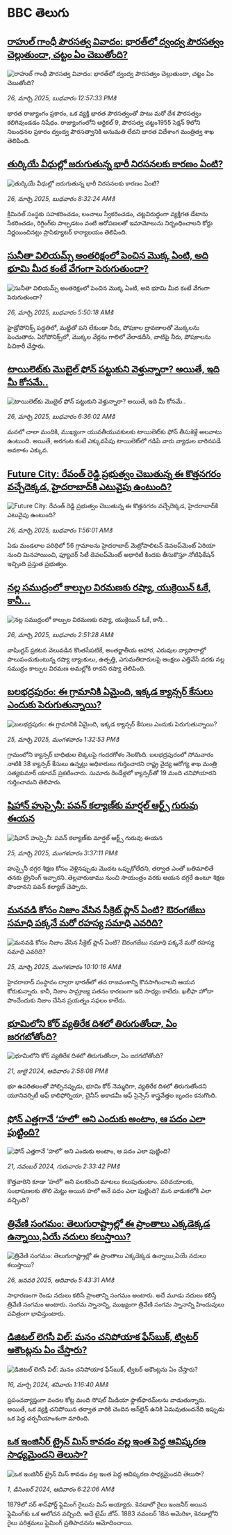 # BBC తెలుగు## [రాహుల్ గాంధీ పౌరసత్వ వివాదం: భారత్‌లో ద్వంద్వ పౌరసత్వం చెల్లుతుందా, చట్టం ఏం చెబుతోంది?](https://www.bbc.com/telugu/articles/cwygvzyxgjko?at_campaign=githubrss)![రాహుల్ గాంధీ పౌరసత్వ వివాదం: భారత్‌లో ద్వంద్వ పౌరసత్వం చెల్లుతుందా, చట్టం ఏం చెబుతోంది?](https://ichef.bbci.co.uk/ace/standard/240/cpsprodpb/cbad/live/1b221840-09e7-11f0-94d4-6f954f5dcfa3.jpg)_26, మార్చి 2025, బుధవారం 12:57:33 PMకి_భారత రాజ్యాంగం ప్రకారం, ఒక వ్యక్తి భారత పౌరసత్వంతో పాటు మరో దేశ పౌరసత్వం కలిగివుండడం నిషేధం. రాజ్యాంగంలోని ఆర్టికల్ 9, పౌరసత్వ చట్టం1955 సెక్షన్ 9లోని నిబంధనల ప్రకారం ద్వంద్వ పౌరసత్వానికి అనుమతి లేదని  భారత విదేశాంగ మంత్రిత్వ శాఖ తెలిపింది.## [తుర్కియే వీధుల్లో జరుగుతున్న భారీ నిరసనలకు కారణం ఏంటి?](https://www.bbc.com/telugu/articles/cly64mmn9rgo?at_campaign=githubrss)![తుర్కియే వీధుల్లో జరుగుతున్న భారీ నిరసనలకు కారణం ఏంటి?](https://ichef.bbci.co.uk/ace/standard/240/cpsprodpb/5e6e/live/ac7c2880-0a1e-11f0-97d3-37df2b293ed1.jpg)_26, మార్చి 2025, బుధవారం 8:32:24 AMకి_క్రిమినల్ సంస్థకు సహకరించడం, లంచాలు స్వీకరించడం, చట్టవిరుద్ధంగా వ్యక్తిగత డేటాను సేకరించడం, రిగ్గింగ్‌కు పాల్పడటం వంటి ఆరోపణలతో ఇమామోలును నిర్బంధించాలని కోర్టు నిర్ణయించినట్లు ప్రాసిక్యూటర్ కార్యాలయం తెలిపింది.## [సునీతా విలియమ్స్ అంతరిక్షంలో పెంచిన మొక్క ఏంటి, అది భూమి మీద కంటే వేగంగా పెరుగుతుందా?](https://www.bbc.com/telugu/articles/c1mn43gmj39o?at_campaign=githubrss)![సునీతా విలియమ్స్ అంతరిక్షంలో పెంచిన మొక్క ఏంటి, అది భూమి మీద కంటే వేగంగా పెరుగుతుందా?](https://ichef.bbci.co.uk/ace/standard/240/cpsprodpb/931a/live/71e4f570-0966-11f0-94d4-6f954f5dcfa3.jpg)_26, మార్చి 2025, బుధవారం 5:50:18 AMకి_హైడ్రోపోనిక్స్‌ పద్ధతిలో, మట్టితో పని లేకుండా నీరు, పోషకాల ద్రావణాలతో మొక్కలను పెంచుతారు. ఏరోపోనిక్స్‌లో, మొక్కల వేర్లను గాలిలో వేలాడదీసి, వాటిపై నీరు, పోషకాలను పిచికారీ చేస్తారు.## [టాయిలెట్‌కు మొబైల్‌ ఫోన్ పట్టుకుని వెళ్తున్నారా? అయితే, ఇది మీ కోసమే..](https://www.bbc.com/telugu/articles/cdxq3wkxw4vo?at_campaign=githubrss)![టాయిలెట్‌కు మొబైల్‌ ఫోన్ పట్టుకుని వెళ్తున్నారా? అయితే, ఇది మీ కోసమే..](https://ichef.bbci.co.uk/ace/standard/240/cpsprodpb/746f/live/8c77a4c0-0a09-11f0-8c3e-916137edb0b5.jpg)_26, మార్చి 2025, బుధవారం 6:36:02 AMకి_మనలో చాలా మందికి, ముఖ్యంగా యువతీయువకులకు టాయిలెట్‌కు ఫోన్ తీసుకెళ్లే అలవాటు ఉంటుంది. అయితే, అరగంట కంటే ఎక్కువసేపు టాయిలెట్‌లో గడిపే వారు వ్యాధుల బారినపడే అవకాశం ఎక్కువ.## [Future City: రేవంత్ రెడ్డి  ప్రభుత్వం చెబుతున్న ఈ కొత్తనగరం వచ్చేదెక్కడ,  హైదరాబాద్‌కి ఎటువైపు ఉంటుంది?](https://www.bbc.com/telugu/articles/c86pzv3gww7o?at_campaign=githubrss)![Future City: రేవంత్ రెడ్డి  ప్రభుత్వం చెబుతున్న ఈ కొత్తనగరం వచ్చేదెక్కడ,  హైదరాబాద్‌కి ఎటువైపు ఉంటుంది?](https://ichef.bbci.co.uk/ace/standard/240/cpsprodpb/8fdf/live/f6cf78a0-09e8-11f0-88b7-5556e7b55c5e.jpg)_26, మార్చి 2025, బుధవారం 1:56:01 AMకి_ఏడు మండలాల పరిధిలో 56 గ్రామాలను హైదరాబాద్ మెట్రోపాలిటన్  డెవలప్‌మెంట్ ఏరియా నుంచి మినహాయించి, ఫ్యూచర్ సిటీ  డెవలప్‌మెంట్ అథారిటీ కిందకు తీసుకొస్తూ నోటిఫికేషన్ ఇచ్చింది ప్రస్తుత ప్రభుత్వం.## [నల్ల సముద్రంలో కాల్పుల విరమణకు రష్యా, యుక్రెయిన్ ఓకే, కానీ...](https://www.bbc.com/telugu/articles/cwyn7z244wzo?at_campaign=githubrss)![నల్ల సముద్రంలో కాల్పుల విరమణకు రష్యా, యుక్రెయిన్ ఓకే, కానీ...](https://ichef.bbci.co.uk/ace/standard/240/cpsprodpb/f29d/live/9317ebd0-09e3-11f0-8ef8-89408ef37bfd.jpg)_26, మార్చి 2025, బుధవారం 2:51:28 AMకి_వాషింగ్టన్ ప్రకటన వెలువడిన కొంతసేపటికే, అంతర్జాతీయ ఆహార, ఎరువుల వ్యాపారాల్లో పాలుపంచుకుంటున్న రష్యా బ్యాంకులు, ఉత్పత్తి, ఎగుమతిదారులపై  ఆంక్షలు ఎత్తివేసే వరకు నల్ల సముద్రం కాల్పుల విరమణ అమల్లోకి రాదని రష్యా  తెలిపింది.## [బలభద్రపురం: ఈ గ్రామానికి ఏమైంది, ఇక్కడ క్యాన్సర్ కేసులు ఎందుకు పెరుగుతున్నాయి?](https://www.bbc.com/telugu/articles/cy5n6g4yg77o?at_campaign=githubrss)![బలభద్రపురం: ఈ గ్రామానికి ఏమైంది, ఇక్కడ క్యాన్సర్ కేసులు ఎందుకు పెరుగుతున్నాయి?](https://ichef.bbci.co.uk/ace/standard/240/cpsprodpb/13b0/live/b342cfa0-0971-11f0-b3d3-c1e31240c270.jpg)_25, మార్చి 2025, మంగళవారం 1:32:53 PMకి_గ్రామంలోని క్యాన్సర్‌ బాధితుల లెక్కలపై గందరగోళం నెలకొంది. బలభద్రపురంలో సోమవారం నాటికి 38 క్యాన్సర్‌ కేసులు ఉన్నట్లు అధికారులు గుర్తించారని రాష్ట్ర వైద్య ఆరోగ్య శాఖ మంత్రి సత్యకుమార్‌ యాదవ్‌  ప్రకటించారు. సుమారు రెండేళ్లలో క్యాన్సర్‌తో 19 మంది చనిపోయారని గుర్తించామని తెలిపారు.## [షిహాన్ హుస్సైనీ: పవన్ కల్యాణ్‌కు మార్షల్ ఆర్ట్స్ గురువు ఈయన](https://www.bbc.com/telugu/articles/cd65dwp4wweo?at_campaign=githubrss)![షిహాన్ హుస్సైనీ: పవన్ కల్యాణ్‌కు మార్షల్ ఆర్ట్స్ గురువు ఈయన](https://ichef.bbci.co.uk/ace/standard/240/cpsprodpb/26b7/live/8b3fb6e0-098e-11f0-9a0d-3be11e1d5750.png)_25, మార్చి 2025, మంగళవారం 3:37:11 PMకి_హుస్సైనీ దగ్గర శిక్షణ కోసం వెళ్లినప్పుడు మొదట ఒప్పుకోలేదని, తర్వాత ఎంతో బతిమాలితే తనకు ట్రైనింగ్ ఇచ్చారని..తెల్లవారుజాము నుంచి సాయంత్రం వరకు ఆయన దగ్గరే ఉంటూ శిక్షణ పొందానని పవన్ కల్యాణ్ చెప్పారు.## [మనవడి కోసం నిజాం వేసిన సీక్రెట్ ప్లాన్‌ ఏంటి? ఔరంగజేబు సమాధి పక్కనే మరో రహస్య సమాధి ఎవరిది?](https://www.bbc.com/telugu/articles/cn0j70rdnq2o?at_campaign=githubrss)![మనవడి కోసం నిజాం వేసిన సీక్రెట్ ప్లాన్‌ ఏంటి? ఔరంగజేబు సమాధి పక్కనే మరో రహస్య సమాధి ఎవరిది?](https://ichef.bbci.co.uk/ace/standard/240/cpsprodpb/0f4e/live/9a55fc60-08b3-11f0-97d3-37df2b293ed1.jpg)_25, మార్చి 2025, మంగళవారం 10:10:16 AMకి_హైదరాబాద్ సంస్ధానం ద్వారా భారత్‌లో తన రాజవంశాన్ని కొనసాగించాలని ఆయన కోరుకున్నారు. కానీ, నిజాం సామ్రాజ్య పతనం కారణంగా ఇది సాధ్యం కాలేదు. ఖలీఫా హోదా పొందేందుకు నిజాం చేసిన ప్రయత్నం సఫలం కాలేదు.## [భూమిలోని కోర్ వ్యతిరేక దిశలో తిరుగుతోందా, ఏం జరగబోతోంది?](https://www.bbc.com/telugu/articles/crgr7rnd7g4o?at_campaign=githubrss)![భూమిలోని కోర్ వ్యతిరేక దిశలో తిరుగుతోందా, ఏం జరగబోతోంది?](https://ichef.bbci.co.uk/ace/standard/240/cpsprodpb/cc28/live/4457bc00-3ec3-11ef-b2f4-77406157b906.jpg)_21, జులై 2024, ఆదివారం 2:58:08 PMకి_భూ ఉపరితలంతో పోల్చినప్పుడు, భూమి కోర్ నెమ్మదిగా, వ్యతిరేక దిశలో తిరుగుతోందని యూనివర్సిటీ ఆఫ్ కాలిఫోర్నియా, చైనీస్ అకాడమీ ఆఫ్ సైన్సెస్‌ శాస్త్రవేత్తల బృందం కనుగొంది.## [ఫోన్ ఎత్తగానే ‘హలో’ అని ఎందుకు అంటాం, ఆ పదం ఎలా పుట్టింది?](https://www.bbc.com/telugu/articles/cgj7x7gdjq4o?at_campaign=githubrss)![ఫోన్ ఎత్తగానే ‘హలో’ అని ఎందుకు అంటాం, ఆ పదం ఎలా పుట్టింది?](https://ichef.bbci.co.uk/ace/standard/240/cpsprodpb/0618/live/7a20ebb0-a807-11ef-b21e-5359bd56d02f.jpg)_21, నవంబర్ 2024, గురువారం 2:33:42 PMకి_కొత్తవారిని కూడా ‘హలో’ అని పలకరించి మాటలు కలుపుతుంటాం.  పరిచయాలకు, సంభాషణలకు తొలి మెట్టు అయిన హలో అనే పదం ఎలా పుట్టింది? మన వాడుకలోకి ఎలా వచ్చింది?## [త్రివేణి సంగమం: తెలుగురాష్ట్రాల్లో ఈ ప్రాంతాలు ఎక్కడెక్కడ ఉన్నాయి,ఏయే నదులు కలుస్తాయి? ](https://www.bbc.com/telugu/articles/cz7elrr17jeo?at_campaign=githubrss)![త్రివేణి సంగమం: తెలుగురాష్ట్రాల్లో ఈ ప్రాంతాలు ఎక్కడెక్కడ ఉన్నాయి,ఏయే నదులు కలుస్తాయి? ](https://ichef.bbci.co.uk/ace/standard/240/cpsprodpb/9dad/live/7f50e780-da42-11ef-a37f-eba91255dc3d.jpg)_26, జనవరి 2025, ఆదివారం 5:43:31 AMకి_సాధారణంగా రెండు నదులు కలిసే ప్రాంతాన్ని సంగమం అంటారు. అదే మూడు నదులు కలిస్తే త్రివేణి సంగమం అంటారు. సంగమ స్నానాన్ని, ముఖ్యంగా త్రివేణి సంగమ స్నానాన్ని హిందువులు పవిత్రంగా భావిస్తుంటారు.## [డిజిటల్ లెగసీ విల్: మనం చనిపోయాక ఫేస్‌బుక్, ట్విటర్‌ అకౌంట్లను ఏం చేస్తారు?](https://www.bbc.com/telugu/articles/cx0zl1qeyq2o?at_campaign=githubrss)![డిజిటల్ లెగసీ విల్: మనం చనిపోయాక ఫేస్‌బుక్, ట్విటర్‌ అకౌంట్లను ఏం చేస్తారు?](https://ichef.bbci.co.uk/ace/standard/240/cpsprodpb/bea2/live/2323ffd0-e2d4-11ee-9410-0f893255c2a0.jpg)_16, మార్చి 2024, శనివారం 1:16:40 AMకి_ప్రపంచవ్యాప్తంగా వందల కోట్ల మంది సోషల్ మీడియా ఫ్లాట్‌ఫారమ్‌లను వాడుతున్నారు. అయితే, ఒక వ్యక్తి చనిపోయిన తర్వాత వారికి చెందిన ఆన్‌లైన్ ఉనికి ఏమవుతుందనేది ఇప్పుడు ఒక పెద్ద చర్చనీయాంశంగా మారింది.## [ఒక ఇంజినీర్ ట్రైన్ మిస్ కావడం వల్ల ఇంత పెద్ద ఆవిష్కరణ సాధ్యమైందని తెలుసా?](https://www.bbc.com/telugu/articles/c774y4mdrgdo?at_campaign=githubrss)![ఒక ఇంజినీర్ ట్రైన్ మిస్ కావడం వల్ల ఇంత పెద్ద ఆవిష్కరణ సాధ్యమైందని తెలుసా?](https://ichef.bbci.co.uk/ace/standard/240/cpsprodpb/d07c/live/d2f92490-ab19-11ef-8264-5f9791599833.jpg)_1, డిసెంబర్ 2024, ఆదివారం 6:22:06 AMకి_1879లో సర్ శాన్‌ఫోర్డ్ ఫ్లెమింగ్ రైలును మిస్ అయ్యారు. కెనడాలో రైలు ఇంజనీర్ అయిన ఫ్లెమింగ్‌కు ఒక ఆలోచన వచ్చింది. అదే టైమ్ జోన్‌. 
1883 నవంబర్ 18న అమెరికా, కెనడాల్లోని రైలు పరిశ్రమలు ఫ్లెమింగ్ ప్రతిపాదనను ఆమోదించాయి.